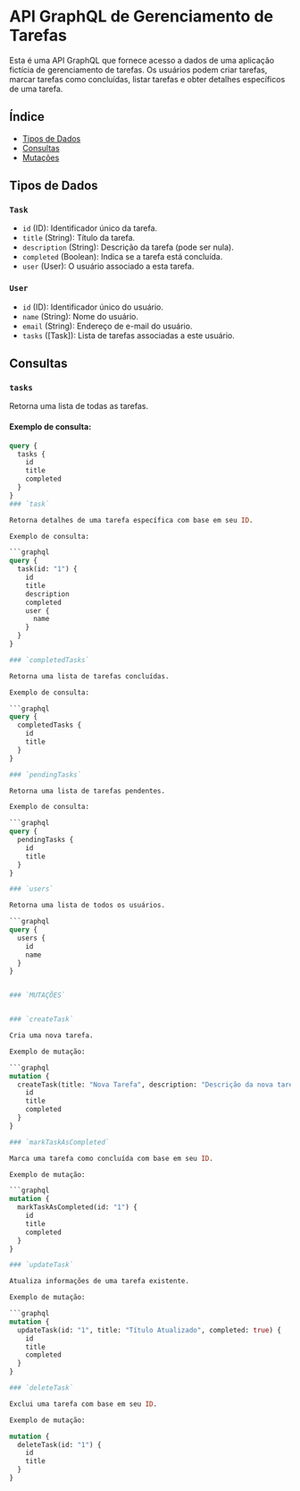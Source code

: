 # API GraphQL de Gerenciamento de Tarefas

Esta é uma API GraphQL que fornece acesso a dados de uma aplicação fictícia de gerenciamento de tarefas. Os usuários podem criar tarefas, marcar tarefas como concluídas, listar tarefas e obter detalhes específicos de uma tarefa.

## Índice

- [Tipos de Dados](#tipos-de-dados)
- [Consultas](#consultas)
- [Mutações](#mutações)

## Tipos de Dados

### `Task`

- `id` (ID): Identificador único da tarefa.
- `title` (String): Título da tarefa.
- `description` (String): Descrição da tarefa (pode ser nula).
- `completed` (Boolean): Indica se a tarefa está concluída.
- `user` (User): O usuário associado a esta tarefa.

### `User`

- `id` (ID): Identificador único do usuário.
- `name` (String): Nome do usuário.
- `email` (String): Endereço de e-mail do usuário.
- `tasks` ([Task]): Lista de tarefas associadas a este usuário.

## Consultas

### `tasks`

Retorna uma lista de todas as tarefas.

#### Exemplo de consulta:

```graphql
query {
  tasks {
    id
    title
    completed
  }
}
### `task`

Retorna detalhes de uma tarefa específica com base em seu ID.

Exemplo de consulta:

```graphql
query {
  task(id: "1") {
    id
    title
    description
    completed
    user {
      name
    }
  }
}

### `completedTasks`

Retorna uma lista de tarefas concluídas.

Exemplo de consulta:

```graphql
query {
  completedTasks {
    id
    title
  }
}

### `pendingTasks`

Retorna uma lista de tarefas pendentes.

Exemplo de consulta:

```graphql
query {
  pendingTasks {
    id
    title
  }
}

### `users`

Retorna uma lista de todos os usuários.

```graphql
query {
  users {
    id
    name
  }
}


### `MUTAÇÕES`


### `createTask`

Cria uma nova tarefa.

Exemplo de mutação:

```graphql
mutation {
  createTask(title: "Nova Tarefa", description: "Descrição da nova tarefa", userId: "1") {
    id
    title
    completed
  }
}

### `markTaskAsCompleted`

Marca uma tarefa como concluída com base em seu ID.

Exemplo de mutação:

```graphql
mutation {
  markTaskAsCompleted(id: "1") {
    id
    title
    completed
  }
}

### `updateTask`

Atualiza informações de uma tarefa existente.

Exemplo de mutação:

```graphql
mutation {
  updateTask(id: "1", title: "Título Atualizado", completed: true) {
    id
    title
    completed
  }
}

### `deleteTask`

Exclui uma tarefa com base em seu ID.

Exemplo de mutação:

mutation {
  deleteTask(id: "1") {
    id
    title
  }
}







